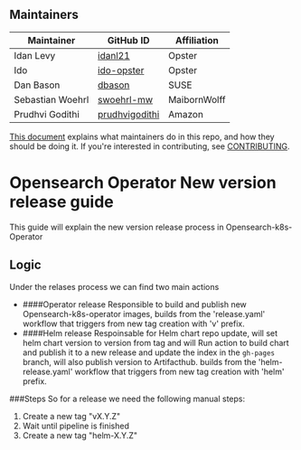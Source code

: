 ## Maintainers

| Maintainer | GitHub ID | Affiliation |
| --------------- | --------- | ----------- |
| Idan Levy | [idanl21](https://github.com/idanl21) | Opster |
| Ido | [ido-opster](https://github.com/ido-opster) | Opster |
| Dan Bason | [dbason](https://github.com/dbason) | SUSE |
| Sebastian Woehrl | [swoehrl-mw](https://github.com/swoehrl-mw) | MaibornWolff |
| Prudhvi Godithi | [prudhvigodithi](https://github.com/prudhvigodithi) | Amazon |

[This document](https://github.com/Opster/opensearch-k8s-operator/.github/blob/main/MAINTAINERS.md) explains what maintainers do in this repo, and how they should be doing it. If you're interested in contributing, see [CONTRIBUTING](CONTRIBUTING.md).


# Opensearch Operator New version release guide

This guide will explain the new version release process in Opensearch-k8s-Operator

## Logic

Under the relases process we can find two main actions
* ####Operator release
  Responsible to build and publish new Opensearch-k8s-operator images, builds from the 'release.yaml' workflow that triggers from new tag creation with 'v' prefix.
* ####Helm release
  Respoinsable for Helm chart repo update, will set helm chart version to version from tag and will Run action to build chart and publish it to a new release and update the index in the `gh-pages` branch, will also publish version to Artifacthub. builds from the 'helm-release.yaml' workflow that triggers from new tag creation with 'helm' prefix.

###Steps
So for a release we need the following manual steps:
1. Create a new tag "vX.Y.Z"
2. Wait until pipeline is finished
3. Create a new tag "helm-X.Y.Z"